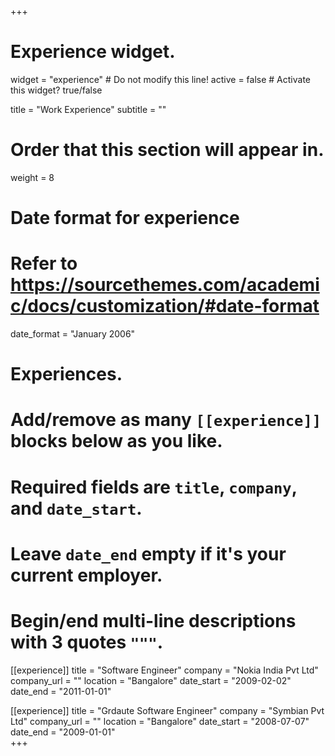 +++
# Experience widget.
widget = "experience"  # Do not modify this line!
active = false  # Activate this widget? true/false

title = "Work Experience"
subtitle = ""

# Order that this section will appear in.
weight = 8

# Date format for experience
#   Refer to https://sourcethemes.com/academic/docs/customization/#date-format
date_format = "January 2006"

# Experiences.
#   Add/remove as many `[[experience]]` blocks below as you like.
#   Required fields are `title`, `company`, and `date_start`.
#   Leave `date_end` empty if it's your current employer.
#   Begin/end multi-line descriptions with 3 quotes `"""`.
[[experience]]
  title = "Software Engineer"
  company = "Nokia India Pvt Ltd"
  company_url = ""
  location = "Bangalore"
  date_start = "2009-02-02"
  date_end = "2011-01-01"
  

[[experience]]
  title = "Grdaute Software Engineer"
  company = "Symbian Pvt Ltd"
  company_url = ""
  location = "Bangalore"
  date_start = "2008-07-07"
  date_end = "2009-01-01"  
+++
